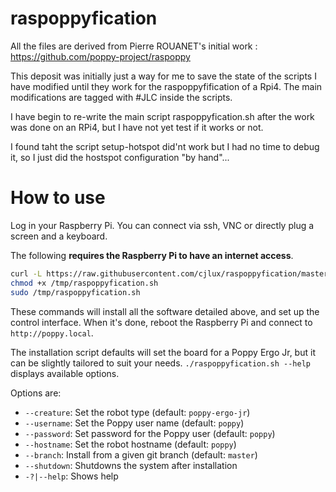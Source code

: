 # raspoppyfication

All the files are derived from Pierre ROUANET's initial work : https://github.com/poppy-project/raspoppy

This deposit was initially just a way for me to save the state of the scripts I have modified until they work for the raspoppyfification of a Rpi4. The main modifications are tagged with #JLC inside the scripts.

I have begin to re-write the main script raspoppyfication.sh after the work was done on an RPi4, but I have not yet test if it works or not.

I found taht the script setup-hotspot did'nt work but I had no time to debug it, so I just did the hostspot configuration "by hand"...

# How to use

Log in your Raspberry Pi. You can connect via ssh, VNC or directly plug a screen and a keyboard.

The following **requires the Raspberry Pi to have an internet access**.

```bash
curl -L https://raw.githubusercontent.com/cjlux/raspoppyfication/master/raspoppyfication.sh -o /tmp/raspoppyfication.sh
chmod +x /tmp/raspoppyfication.sh
sudo /tmp/raspoppyfication.sh
```

These commands will install all the software detailed above, and set up the control interface. When it's done, reboot the Raspberry Pi and connect to `http://poppy.local`.

The installation script defaults will set the board for a Poppy Ergo Jr, but it can be slightly tailored to suit your needs. `./raspoppyfication.sh --help` displays available options.

Options are:

- `--creature`: Set the robot type (default: `poppy-ergo-jr`)
- `--username`: Set the Poppy user name (default: `poppy`)
- `--password`: Set password for the Poppy user (default: `poppy`)
- `--hostname`: Set the robot hostname (default: `poppy`)
- `--branch`: Install from a given git branch (default: `master`)
- `--shutdown`: Shutdowns the system after installation
- `-?|--help`: Shows help
